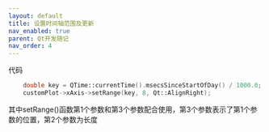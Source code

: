 ```yaml
---
layout: default
title: 设置时间轴范围及更新
nav_enabled: true
parent: Qt开发随记
nav_order: 4
---
```


代码
``` c++
    double key = QTime::currentTime().msecsSinceStartOfDay() / 1000.0;
    customPlot->xAxis->setRange(key, 8, Qt::AlignRight);
```
其中setRange()函数第1个参数和第3个参数配合使用，第3个参数表示了第1个参数的位置，第2个参数为长度
